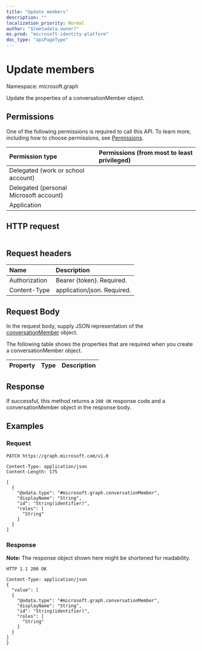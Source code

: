 ```yaml
---
title: "Update members"
description: ""
localization_priority: Normal
author: "$(metadata.owner)"
ms.prod: "microsoft-identity-platform"
doc_type: "apiPageType"
---
```


# Update members

Namespace: microsoft.graph

Update the properties of a conversationMember object.

## Permissions

One of the following permissions is required to call this API. To learn more, including how to choose permissions, see [Permissions](/graph/permissions-reference).

| Permission type                        | Permissions (from most to least privileged) |
| :------------------------------------- | :------------------------------------------ |
| Delegated (work or school account)     |                                             |
| Delegated (personal Microsoft account) |                                             |
| Application                            |                                             |

## HTTP request

<!-- {
  "blockType": "ignored"
}
-->

```http

```

## Request headers

| Name          | Description                 |
| :------------ | :-------------------------- |
| Authorization | Bearer {token}. Required.   |
| Content-Type  | application/json. Required. |

## Request Body

In the request body, supply JSON representation of the [conversationMember](../resources/-conversationmember.md) object.

<!-- Actions and Functions -->

<!-- CRUD Methods -->

The following table shows the properties that are required when you create a conversationMember object.

| Property | Type | Description |
| :------- | :--- | :---------- |

## Response

If successful, this method returns a `200 OK` response code and a conversationMember object in the response body.

## Examples

### Request

<!-- {
  "blockType": "request",
  "name": "update_members"
}
-->

```http
PATCH https://graph.microsoft.com/v1.0

Content-Type: application/json
Content-Length: 175

[
  {
    "@odata.type": "#microsoft.graph.conversationMember",
    "displayName": "String",
    "id": "String(identifier)",
    "roles": [
      "String"
    ]
  }
]

```

### Response

**Note:** The response object shown here might be shortened for readability.

<!-- {
  "blockType": "response",
  "truncated": true,
  "@odata.type": "$(this.ReturnTypeFullName)"
}
-->

```http
HTTP 1.1 200 OK

Content-Type: application/json
{
  "value": [
  {
    "@odata.type": "#microsoft.graph.conversationMember",
    "displayName": "String",
    "id": "String(identifier)",
    "roles": [
      "String"
    ]
  }
]
}

```

